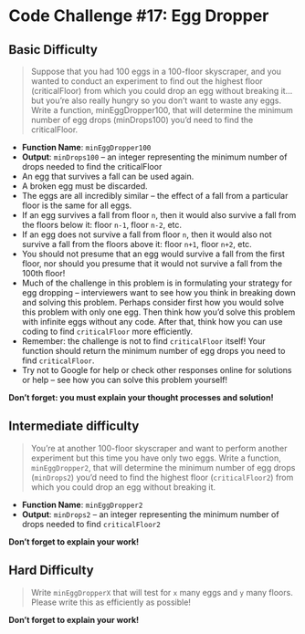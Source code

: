 # Code Challenge #17: Egg Dropper

## Basic Difficulty

> Suppose that you had 100 eggs in a 100-floor skyscraper, and you wanted to conduct an experiment to find out the highest floor (criticalFloor) from which you could drop an egg without breaking it… but you’re also really hungry so you don’t want to waste any eggs.
> Write a function, minEggDropper100, that will determine the minimum number of egg drops (minDrops100) you’d need to find the criticalFloor.

* **Function Name**: `minEggDropper100`
* **Output**: `minDrops100` – an integer representing the minimum number of drops needed to find the criticalFloor
* An egg that survives a fall can be used again.
* A broken egg must be discarded.
* The eggs are all incredibly similar – the effect of a fall from a particular floor is the same for all eggs.
* If an egg survives a fall from floor `n`, then it would also survive a fall from the floors below it: floor `n-1`, floor `n-2`, etc.
* If an egg does not survive a fall from floor `n`, then it would also not survive a fall from the floors above it: floor `n+1`, floor `n+2`, etc.
* You should not presume that an egg would survive a fall from the first floor, nor should you presume that it would not survive a fall from the 100th floor!
* Much of the challenge in this problem is in formulating your strategy for egg dropping – interviewers want to see how you think in breaking down and solving this problem. Perhaps consider first how you would solve this problem with only one egg. Then think how you’d solve this problem with infinite eggs without any code. After that, think how you can use coding to find `criticalFloor` more efficiently.
* Remember: the challenge is not to find `criticalFloor` itself! Your function should return the minimum number of egg drops you need to find `criticalFloor`.
* Try not to Google for help or check other responses online for solutions or help – see how you can solve this problem yourself!

**Don’t forget: you must explain your thought processes and solution!**

## Intermediate difficulty

> You’re at another 100-floor skyscraper and want to perform another experiment but this time you have only two eggs.
> Write a function, `minEggDropper2`, that will determine the minimum number of egg drops (`minDrops2`) you’d need to find the highest floor (`criticalFloor2`) from which you could drop an egg without breaking it.

* **Function Name**: `minEggDropper2`
* **Output**: `minDrops2` – an integer representing the minimum number of drops needed to find `criticalFloor2`

**Don’t forget to explain your work!**

## Hard Difficulty

> Write `minEggDropperX` that will test for `x` many eggs and `y` many floors. Please write this as efficiently as possible!

**Don’t forget to explain your work!**
